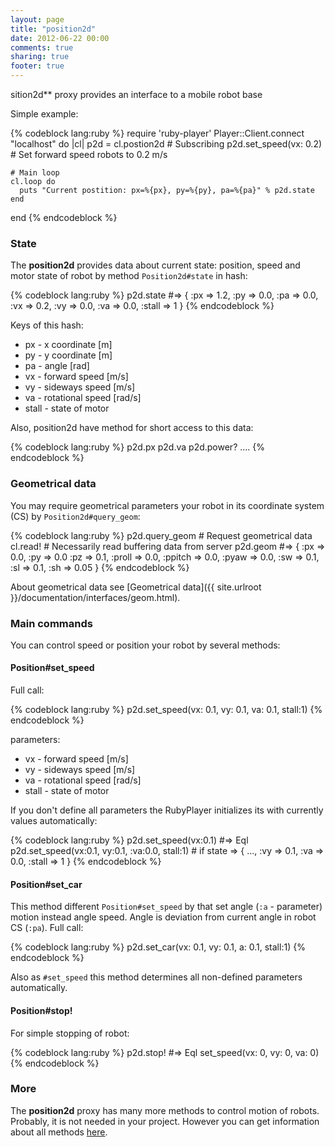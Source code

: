 ```yaml
---
layout: page
title: "position2d"
date: 2012-06-22 00:00
comments: true
sharing: true
footer: true
---
```



sition2d** proxy provides an interface to a mobile robot base

Simple example:

{% codeblock lang:ruby %}
  require 'ruby-player'
  Player::Client.connect "localhost" do |cl|
    p2d = cl.postion2d      # Subscribing 
    p2d.set_speed(vx: 0.2)  # Set forward speed robots to 0.2 m/s
    
    # Main loop
    cl.loop do
      puts "Current postition: px=%{px}, py=%{py}, pa=%{pa}" % p2d.state
    end
  end
{% endcodeblock %}

### State

The **position2d** provides data about current state: position, speed and motor state of robot by method `Position2d#state` in hash:

{% codeblock lang:ruby %}
  p2d.state #=> { :px => 1.2, :py => 0.0, :pa => 0.0, :vx => 0.2, :vy => 0.0, :va => 0.0, :stall => 1 }
{% endcodeblock %}

Keys of this hash:

* px - x coordinate [m]
* py - y coordinate [m]
* pa - angle [rad] 
* vx - forward speed [m/s]
* vy - sideways speed [m/s]
* va - rotational speed [rad/s]
* stall - state of motor

Also, position2d have method for short access to this data:

{% codeblock lang:ruby %}
  p2d.px
  p2d.va
  p2d.power?
  ....
{% endcodeblock %}

### Geometrical data

You may require geometrical parameters your robot in its coordinate system (CS) by `Position2d#query_geom`:

{% codeblock lang:ruby %}
  p2d.query_geom     # Request geometrical data
  cl.read!           # Necessarily read buffering data from server
  p2d.geom           #=> { :px => 0.0, :py => 0.0 :pz => 0.1, :proll => 0.0, :ppitch => 0.0, :pyaw => 0.0, :sw => 0.1, :sl => 0.1, :sh => 0.05 }
{% endcodeblock %}

About geometrical data see [Geometrical data]({{ site.urlroot }}/documentation/interfaces/geom.html).

### Main commands

 You can control speed or position your robot by several methods:

#### Position#set_speed 

Full call:
 
{% codeblock lang:ruby %}
  p2d.set_speed(vx: 0.1, vy: 0.1, va: 0.1, stall:1)
{% endcodeblock %}
 
parameters:  

  * vx - forward speed [m/s]
  * vy - sideways speed [m/s]
  * va - rotational speed [rad/s]
  * stall - state of motor

If you don't define all parameters the RubyPlayer initializes its with currently values automatically:

{% codeblock lang:ruby %}
  p2d.set_speed(vx:0.1)  #=> Eql p2d.set_speed(vx:0.1, vy:0.1, :va:0.0, stall:1) 
                        # if state => { ..., :vy => 0.1, :va => 0.0, :stall => 1 }
{% endcodeblock %}

#### Position#set_car

This method different `Position#set_speed` by that set angle (`:a` - parameter) motion instead angle speed. Angle is deviation from current angle in robot CS (`:pa`). Full call:
 
{% codeblock lang:ruby %}
  p2d.set_car(vx: 0.1, vy: 0.1, a: 0.1, stall:1)
{% endcodeblock %}

Also as `#set_speed` this method determines all non-defined parameters automatically.

#### Position#stop!

For simple stopping of robot:
  
{% codeblock lang:ruby %}
  p2d.stop!  #=> Eql set_speed(vx: 0, vy: 0, va: 0)
{% endcodeblock %}


### More

The **position2d** proxy has many more methods to control motion of robots. Probably, it is not needed in your project. However you can get information about all methods [here](http://rdoc.info/gems/ruby-player/Player/Position2d).
